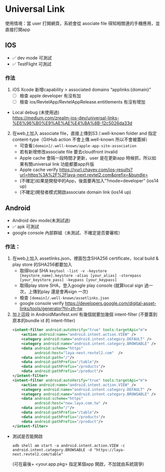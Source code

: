 # Universal Link
  
使用情境：當 user 打開網頁，系統會從 asociate file 得知相關連的手機應用，並直接打開app  
  
## IOS
- ✅ dev mode 可測試
- ✅ TestFlight 可測試

### 作法
1. iOS Xcode 新增capability > associated domains “applinks:{domain}”
    - [ ] 檢查 apple developer 有沒有加
    - [ ] 檢查 ios/RevtelApp/RevtelAppRelease.entitlements 有沒有增加
- Local debug (未使用過)  
    https://medium.com/zrealm-ios-dev/universal-links-%E6%96%B0%E9%AE%AE%E4%BA%8B-12c5026da33d
2. 在web上加入 associate file，直接上傳到S3 /.well-known folder and 指定 content-type（GitHub action 不會上傳.well-known 所以不會被蓋掉）
    - 可查看`[domain]/.well-known/apple-app-site-association`
    - 若有新增修改associate file 要去cloudfront invalid
    - Apple cache 會隔一段時間才更新，user 是在更新app 時候抓，所以如果有關universal link 功能都要app升版
    - Apple cache verify https://yurl.chayev.com/ios-results?url=https%3A%2F%2Flaya-next.revtel2.com&prefix=&bundle=
    - (不確定)如果是開發中的App，後面要再加入”?mode=developer” (ios14 up)
    - (不確定)開發者模式開啟associate domain link (ios14 up)



## Android
- Android dev mode(未測試過)
- ✅ apk 可測試
- google console 內部群組（未測試、不確定是否要審核）
  
### 作法：
1. 在web上加入 assetlinks.json，裡面包含SHA256 certificate，local build & play store 的SHA256都要加入
    - 取得local SHA `keytool -list -v -keystore [keystore_name].keystore -alias [your_alias] -storepass [your_keystore_pass] -keypass [your_keypass]`
    - 取得play store SHA，登入google play console (就算local sign 過一次，上傳到play 還是會再sign 一次)
    - 檢查 `[domain]/.well-known/assetlinks.json`
    - google console verify https://developers.google.com/digital-asset-links/tools/generator?hl=zh-tw
2. 加上這段 in AndroidManifest.xml
   有幾個就要加幾個 intent-filter (不要蓋到原本的bundle id 的 intent-filter)
    ```xml
    <intent-filter android:autoVerify="true" tools:targetApi="m">
        <action android:name="android.intent.action.VIEW" />
        <category android:name="android.intent.category.DEFAULT" />
        <category android:name="android.intent.category.BROWSABLE" />
        <data android:scheme="https"
              android:host="laya-next.revtel2.com"  />
        <data android:path="/"/>
        <data android:pathPrefix="/table"/>
        <data android:pathPrefix="/products"/>
        <data android:pathPrefix="/product"/>
    </intent-filter>
    <intent-filter android:autoVerify="true" tools:targetApi="m">
        <action android:name="android.intent.action.VIEW" />
        <category android:name="android.intent.category.DEFAULT" />
        <category android:name="android.intent.category.BROWSABLE" />
        <data android:scheme="https"
              android:host="now.laya.com.tw" />
        <data android:path="/"/>
        <data android:pathPrefix="/table"/>
        <data android:pathPrefix="/products"/>
        <data android:pathPrefix="/product"/>
    </intent-filter>
    ```

- 測試是否能開啟  
    ```shell
    adb shell am start -a android.intent.action.VIEW -c android.intent.category.BROWSABLE -d "https://laya-next.revtel2.com/table" 
    ```
    (可在最後+ <your.app.pkg> 指定某個app 開啟，不加就由系統競爭)  
